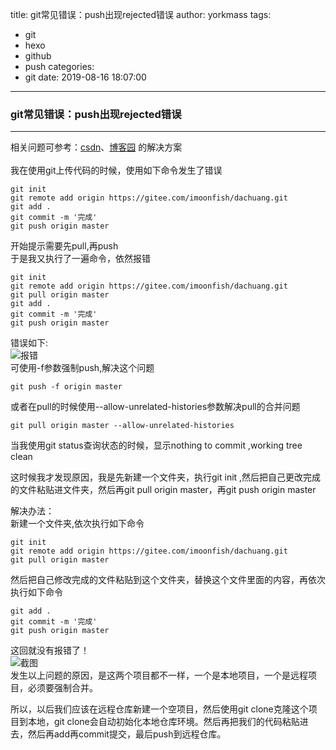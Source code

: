 title: git常见错误：push出现rejected错误
author: yorkmass
tags:
  - git
  - hexo
  - github
  - push
categories:
  - git
date: 2019-08-16 18:07:00
---
### git常见错误：push出现rejected错误

***
相关问题可参考：[csdn](https://blog.csdn.net/qq_36949176)、[博客园](https://www.cnblogs.com/yorkmass/) 的解决方案<br><br>
我在使用git上传代码的时候，使用如下命令发生了错误
```
git init 
git remote add origin https://gitee.com/imoonfish/dachuang.git
git add .
git commit -m '完成'
git push origin master
```
开始提示需要先pull,再push<br>于是我又执行了一遍命令，依然报错
```
git init 
git remote add origin https://gitee.com/imoonfish/dachuang.git
git pull origin master
git add .
git commit -m '完成'
git push origin master
```
错误如下:<br>
![报错](/img/small/p011.png "git报错")
<br>
可使用-f参数强制push,解决这个问题<br>
```
git push -f origin master
```
或者在pull的时候使用--allow-unrelated-histories参数解决pull的合并问题
```
git pull origin master --allow-unrelated-histories
```
当我使用git status查询状态的时候，显示nothing to commit ,working tree clean 

这时候我才发现原因，我是先新建一个文件夹，执行git init ,然后把自己更改完成的文件粘贴进文件夹，然后再git pull origin master，再git push origin master

解决办法：<br>
新建一个文件夹,依次执行如下命令
```
git init
git remote add origin https://gitee.com/imoonfish/dachuang.git
git pull origin master
```
然后把自己修改完成的文件粘贴到这个文件夹，替换这个文件里面的内容，再依次执行如下命令
```
git add .
git commit -m '完成'
git push origin master
```
 这回就没有报错了！<br>
 ![截图](/img/small/p012.png "报错")
 <br>
 发生以上问题的原因，是这两个项目都不一样，一个是本地项目，一个是远程项目，必须要强制合并。

所以，以后我们应该在远程仓库新建一个空项目，然后使用git clone克隆这个项目到本地，git clone会自动初始化本地仓库环境。然后再把我们的代码粘贴进去，然后再add再commit提交，最后push到远程仓库。